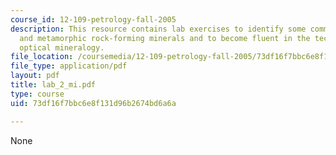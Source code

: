 ```yaml
---
course_id: 12-109-petrology-fall-2005
description: This resource contains lab exercises to identify some common igneous
  and metamorphic rock-forming minerals and to become fluent in the techniques of
  optical mineralogy.
file_location: /coursemedia/12-109-petrology-fall-2005/73df16f7bbc6e8f131d96b2674bd6a6a_lab_2_mi.pdf
file_type: application/pdf
layout: pdf
title: lab_2_mi.pdf
type: course
uid: 73df16f7bbc6e8f131d96b2674bd6a6a

---
```

None